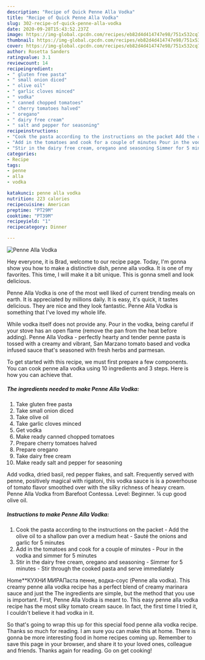 ```yaml
---
description: "Recipe of Quick Penne Alla Vodka"
title: "Recipe of Quick Penne Alla Vodka"
slug: 302-recipe-of-quick-penne-alla-vodka
date: 2020-09-28T15:43:52.237Z
image: https://img-global.cpcdn.com/recipes/eb82d4d414747e98/751x532cq70/penne-alla-vodka-recipe-main-photo.jpg
thumbnail: https://img-global.cpcdn.com/recipes/eb82d4d414747e98/751x532cq70/penne-alla-vodka-recipe-main-photo.jpg
cover: https://img-global.cpcdn.com/recipes/eb82d4d414747e98/751x532cq70/penne-alla-vodka-recipe-main-photo.jpg
author: Rosetta Sanders
ratingvalue: 3.1
reviewcount: 14
recipeingredient:
- " gluten free pasta"
- " small onion diced"
- " olive oil"
- " garlic cloves minced"
- " vodka"
- " canned chopped tomatoes"
- " cherry tomatoes halved"
- " oregano"
- " dairy free cream"
- " salt and pepper for seasoning"
recipeinstructions:
- "Cook the pasta according to the instructions on the packet Add the olive oil to a shallow pan over a medium heat Sauté the onions and garlic for 5 minutes"
- "Add in the tomatoes and cook for a couple of minutes Pour in the vodka and simmer for 5 minutes"
- "Stir in the dairy free cream, oregano and seasoning Simmer for 5 minutes Stir through the cooked pasta and serve immediately"
categories:
- Recipe
tags:
- penne
- alla
- vodka

katakunci: penne alla vodka 
nutrition: 223 calories
recipecuisine: American
preptime: "PT29M"
cooktime: "PT39M"
recipeyield: "1"
recipecategory: Dinner

---
```



![Penne Alla Vodka](https://img-global.cpcdn.com/recipes/eb82d4d414747e98/751x532cq70/penne-alla-vodka-recipe-main-photo.jpg)

Hey everyone, it is Brad, welcome to our recipe page. Today, I'm gonna show you how to make a distinctive dish, penne alla vodka. It is one of my favorites. This time, I will make it a bit unique. This is gonna smell and look delicious.

Penne Alla Vodka is one of the most well liked of current trending meals on earth. It is appreciated by millions daily. It is easy, it's quick, it tastes delicious. They are nice and they look fantastic. Penne Alla Vodka is something that I've loved my whole life.

While vodka itself does not provide any. Pour in the vodka, being careful if your stove has an open flame (remove the pan from the heat before adding). Penne Alla Vodka - perfectly hearty and tender penne pasta is tossed with a creamy and vibrant, San Marzano tomato based and vodka infused sauce that&#39;s seasoned with fresh herbs and parmesan.


To get started with this recipe, we must first prepare a few components. You can cook penne alla vodka using 10 ingredients and 3 steps. Here is how you can achieve that.

<!--inarticleads1-->

##### The ingredients needed to make Penne Alla Vodka:

1. Take  gluten free pasta
1. Take  small onion diced
1. Take  olive oil
1. Take  garlic cloves minced
1. Get  vodka
1. Make ready  canned chopped tomatoes
1. Prepare  cherry tomatoes halved
1. Prepare  oregano
1. Take  dairy free cream
1. Make ready  salt and pepper for seasoning


Add vodka, dried basil, red pepper flakes, and salt. Frequently served with penne, positively magical with rigatoni, this vodka sauce is is a powerhouse of tomato flavor smoothed over with the silky richness of heavy cream. Penne Alla Vodka from Barefoot Contessa. Level: Beginner. ¼ cup good olive oil. 

<!--inarticleads2-->

##### Instructions to make Penne Alla Vodka:

1. Cook the pasta according to the instructions on the packet - Add the olive oil to a shallow pan over a medium heat - Sauté the onions and garlic for 5 minutes
1. Add in the tomatoes and cook for a couple of minutes - Pour in the vodka and simmer for 5 minutes
1. Stir in the dairy free cream, oregano and seasoning - Simmer for 5 minutes - Stir through the cooked pasta and serve immediately


Home**КУХНИ МИРАПаста пенне, водка-соус (Penne alla vodka). This creamy penne alla vodka recipe has a perfect blend of creamy marinara sauce and just the The ingredients are simple, but the method that you use is important. First, Penne Alla Vodka is meant to. This easy penne alla vodka recipe has the most silky tomato cream sauce. In fact, the first time I tried it, I couldn&#39;t believe it had vodka in it. 

So that's going to wrap this up for this special food penne alla vodka recipe. Thanks so much for reading. I am sure you can make this at home. There is gonna be more interesting food in home recipes coming up. Remember to save this page in your browser, and share it to your loved ones, colleague and friends. Thanks again for reading. Go on get cooking!
